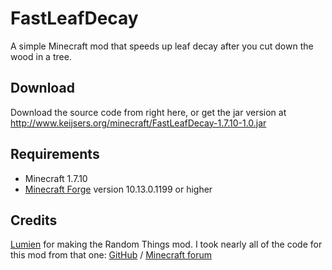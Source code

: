 FastLeafDecay
=============
A simple Minecraft mod that speeds up leaf decay after you cut down the wood in a tree.

## Download
Download the source code from right here, or get the jar version at http://www.keijsers.org/minecraft/FastLeafDecay-1.7.10-1.0.jar

## Requirements
* Minecraft 1.7.10
* [Minecraft Forge](http://files.minecraftforge.net/) version 10.13.0.1199 or higher

## Credits
[Lumien](https://github.com/lumien231) for making the Random Things mod. I took nearly all of the code for this mod from that one:
[GitHub](https://github.com/lumien231/Random-Things) / [Minecraft forum](http://www.minecraftforum.net/forums/mapping-and-modding/minecraft-mods/1289551-1-6-x-1-7-2-1-7-10-random-things-2-0-remake)
